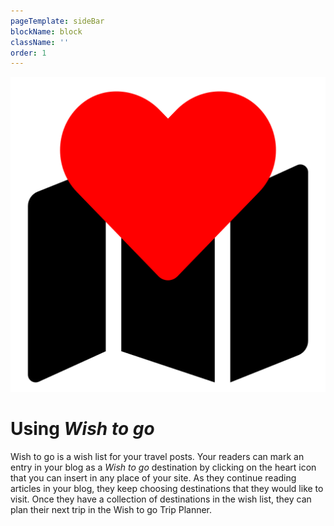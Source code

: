 ```yaml
---
pageTemplate: sideBar
blockName: block
className: ''
order: 1
---
```


![Wish To Go](../../../images/wish-to-go-icon.png)

# Using _Wish to go_

Wish to go is a wish list for your travel posts. Your readers can mark an entry in your blog as a _Wish to go_ destination by clicking on the heart icon <WishWidget country="TV"></WishWidget> that you can insert in any place of your site. As they continue reading articles in your blog, they keep choosing destinations that they would like to visit. Once they have a collection of destinations in the wish list, they can plan their next trip in the Wish to go Trip Planner.
